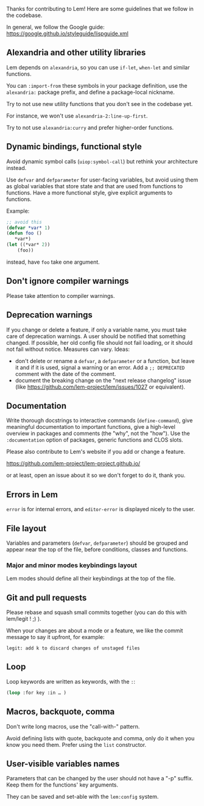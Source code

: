 
Thanks for contributing to Lem! Here are some guidelines that we follow in the codebase.

In general, we follow the Google guide: https://google.github.io/styleguide/lispguide.xml


## Alexandria and other utility libraries

Lem depends on `alexandria`, so you can use `if-let`, `when-let` and similar functions.

You can `:import-from` these symbols in your package definition, use the `alexandria:` package prefix, and define a package-local nickname.

Try to not use new utility functions that you don't see in the codebase yet.

For instance, we won't use `alexandria-2:line-up-first`.

Try to not use `alexandria:curry` and prefer higher-order functions.

## Dynamic bindings, functional style

Avoid dynamic symbol calls (`uiop:symbol-call`) but rethink your architecture instead.

Use `defvar` and `defparameter` for user-facing variables, but avoid
using them as global variables that store state and that are used from
functions to functions. Have a more functional style, give explicit
arguments to functions.

Example:

```lisp
;; avoid this
(defvar *var* 1)
(defun foo ()
   *var*)
(let ((*var* 2))
    (foo))
```

instead, have `foo` take one argument.


## Don't ignore compiler warnings

Please take attention to compiler warnings.


## Deprecation warnings

If you change or delete a feature, if only a variable name, you must
take care of deprecation warnings. A user should be notified that
something changed. If possible, her old config file should not fail
loading, or it should not fail without notice. Measures can vary. Ideas:

- don't delete or rename a `defvar`, a `defparameter` or a function, but leave it and if it is used, signal a warning or an error. Add a `;; DEPRECATED` comment with the date of the comment.
- document the breaking change on the "next release changelog" issue (like https://github.com/lem-project/lem/issues/1027 or equivalent).


## Documentation

Write thorough docstrings to interactive commands (`define-command`),
give meaningful documentation to important functions, give a
high-level overview in packages and comments (the "why", not the
"how"). Use the `:documentation` option of packages, generic functions
and CLOS slots.

Please also contribute to Lem's website if you add or change a feature.

https://github.com/lem-project/lem-project.github.io/

or at least, open an issue about it so we don't forget to do it, thank you.


## Errors in Lem

`error` is for internal errors, and `editor-error` is displayed nicely to the user.

## File layout

Variables and parameters (`defvar`, `defparameter`) should be grouped
and appear near the top of the file, before conditions, classes and
functions.

### Major and minor modes keybindings layout

Lem modes should define all their keybindings at the top of the file.

## Git and pull requests

Please rebase and squash small commits together (you can do this with lem/legit ! ;) ).

When your changes are about a mode or a feature, we like the commit message to say it upfront, for example:

    legit: add k to discard changes of unstaged files


## Loop

Loop keywords are written as keywords, with the `:`:

```lisp
(loop :for key :in … )
```

## Macros, backquote, comma

Don't write long macros, use the "call-with-" pattern.

Avoid defining lists with quote, backquote and comma, only do it when
you know you need them. Prefer using the `list` constructor.


## User-visible variables names

Parameters that can be changed by the user should not have a "-p"
suffix. Keep them for the functions' key arguments.

They can be saved and set-able with the `lem:config` system.
